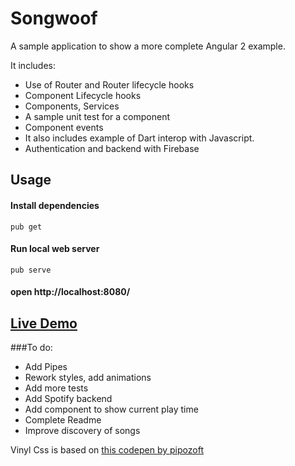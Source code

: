 # Songwoof

A sample application to show a more complete Angular 2 example.

It includes:

- Use of Router and Router lifecycle hooks
- Component Lifecycle hooks
- Components, Services
- A sample unit test for a component
- Component events
- It also includes example of Dart interop with Javascript.
- Authentication and backend with Firebase


## Usage

#### Install dependencies 
`pub get`
#### Run local web server
`pub serve`
#### open http://localhost:8080/

## [Live Demo](https://andresaraujo.github.io/songwoof)


###To do:

- Add Pipes
- Rework styles, add animations
- Add more tests
- Add Spotify backend
- Add component to show current play time
- Complete Readme
- Improve discovery of songs

Vinyl Css is based on [this codepen by pipozoft](http://codepen.io/pipozoft/pen/wLyvs)